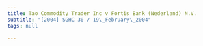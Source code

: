 ```yaml
---
title: Tao Commodity Trader Inc v Fortis Bank (Nederland) N.V.
subtitle: "[2004] SGHC 30 / 19\_February\_2004"
tags: null

---
```


